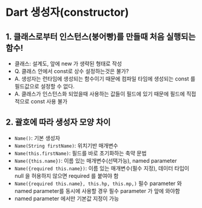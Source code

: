 # Dart 생성자(constructor)

## 1. 클래스로부터 인스턴스(붕어빵)를 만들때 처음 실행되는 함수!
- 클래스:  설계도, 앞에 new 가 생략된 형태로 작성
- Q. 클래스 안에서 const로 상수 설정하는것은 불가?
- A. 생성자는 런타임에 생성되는 함수이기 때문에 컴파일 타임에 생성되는 const 를 필드값으로 설정할 수 없다.
- A. 클래스가 인스턴스화 되었을때 사용하는 값들이 필드에 있기 때문에 필드에 직접적으로 const 사용 불가

## 2. 괄호에 따라 생성자 모양 차이
- `Name()`: 기본 생성자
- `Name(String firstName)`: 위치기반 매개변수
- `Name(this.firstName)`: 필드를 바로 초기화하는 축약 문법
- `Name({this.name})`: 이름 있는 매개변수(선택가능), named parameter
- `Name({required this.name})`: 이름 있는 매개변수(필수 지정), 데이터 타입이 null 을 허용하지 않으면 required 를 붙여야 함
- `Name({required this.name}, this.hp, this.mp,)` 필수 parameter 와 named parameter를 동시에 사용할 경우 필수 parameter 가 앞에 와야함
- named parameter 에서만 기본값 지정이 가능